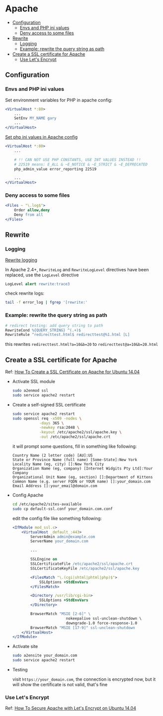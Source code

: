 Apache
==============

- [Configuration](#configuration)
    - [Envs and PHP ini values](#envs-and-php-ini-values)
    - [Deny access to some files](#deny-access-to-some-files)
- [Rewrite](#rewrite)
    - [Logging](#logging)
    - [Example: rewrite the query string as path](#example-rewrite-the-query-string-as-path)
- [Create a SSL certificate for Apache](#create-a-ssl-certificate-for-apache)
    - [Use Let's Encrypt](#use-lets-encrypt)


## Configuration

### Envs and PHP ini values

Set environment variables for PHP in apache config:

```apache
<VirtualHost *:80>
    ...
    SetEnv MY_NAME gary
    ...
</VirtualHost>
```

[Set php ini values in Apache config][php_config_change]

```apache
<VirtualHost *:80>
    ...

    # !! CAN NOT USE PHP CONSTANTS, USE INT VALUES INSTEAD !!
    # 22519 means: E_ALL & ~E_NOTICE & ~E_STRICT & ~E_DEPRECATED
    php_admin_value error_reporting 22519

    ...
</VirtualHost>
```

### Deny access to some files

```apache
<Files ~ "\.log$">
    Order allow,deny
    Deny from all
</Files>
```


## Rewrite

### Logging

[Rewrite logging][apache_rewrite_logging]

In Apache 2.4+, `RewriteLog` and `RewriteLogLevel` directives have been replaced, use the `LogLevel` directive

```apache
LogLevel alert rewrite:trace3
```

check rewrite logs:

```sh
tail -f error_log | fgrep '[rewrite:'
```

### Example: rewrite the query string as path

```apache
# redirect testing: add query string to path
RewriteCond %{QUERY_STRING} ^(.+)$
RewriteRule ^redirecttest.html$ redirecttest@%1.html [L]
```

this rewrites `redirecttest.html?a=10&b=20` to `redirecttest@a=10&b=20.html`


## Create a SSL certificate for Apache

Ref: [How To Create a SSL Certificate on Apache for Ubuntu 14.04](https://www.digitalocean.com/community/tutorials/how-to-create-a-ssl-certificate-on-apache-for-ubuntu-14-04)

* Activate SSL module

    ```sh
    sudo a2enmod ssl
    sudo service apache2 restart
    ```

* Create a self-signed SSL certificate

    ```sh
    sudo service apache2 restart
    sudo openssl req -x509 -nodes \
                -days 365 \
                -newkey rsa:2048 \
                -keyout /etc/apache2/ssl/apache.key \
                -out /etc/apache2/ssl/apache.crt
    ```

    it will prompt some questions, fill in something like following:

    ```
    Country Name (2 letter code) [AU]:US
    State or Province Name (full name) [Some-State]:New York
    Locality Name (eg, city) []:New York City
    Organization Name (eg, company) [Internet Widgits Pty Ltd]:Your Company
    Organizational Unit Name (eg, section) []:Department of Kittens
    Common Name (e.g. server FQDN or YOUR name) []:your_domain.com
    Email Address []:your_email@domain.com
    ```

* Config Apache

    ```sh
    cd /etc/apache2/sites-available
    sudo cp default-ssl.conf your_domain.com.conf
    ```

    edit the config file like something following:

    ```apache
    <IfModule mod_ssl.c>
        <VirtualHost _default_:443>
            ServerAdmin admin@example.com
            ServerName your_domain.com

            ...

            SSLEngine on
            SSLCertificateFile /etc/apache2/ssl/apache.crt
            SSLCertificateKeyFile /etc/apache2/ssl/apache.key

            <FilesMatch "\.(cgi|shtml|phtml|php)$">
                SSLOptions +StdEnvVars
            </FilesMatch>

            <Directory /usr/lib/cgi-bin>
                SSLOptions +StdEnvVars
            </Directory>

            BrowserMatch "MSIE [2-6]" \
                            nokeepalive ssl-unclean-shutdown \
                            downgrade-1.0 force-response-1.0
            BrowserMatch "MSIE [17-9]" ssl-unclean-shutdown
        </VirtualHost>
    </IfModule>
    ```

* Activate site

    ```sh
    sudo a2ensite your_domain.com
    sudo service apache2 restart
    ```

* Testing

    visit `https://your_domain.com`, the connection is encrypted now, but it will show the certificate is not valid, that's fine


### Use Let's Encrypt

Ref: [How To Secure Apache with Let's Encrypt on Ubuntu 14.04](https://www.digitalocean.com/community/tutorials/how-to-secure-apache-with-let-s-encrypt-on-ubuntu-14-04)







[php_config_change]: http://php.net/manual/en/configuration.changes.php
[apache_rewrite_logging]: http://httpd.apache.org/docs/current/mod/mod_rewrite.html
